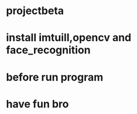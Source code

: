 # projectbeta

# install imtuill,opencv and face_recognition
# before  run program 

# have fun bro
